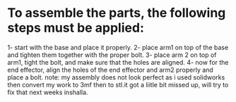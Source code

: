 # To assemble the parts, the following steps must be applied:

1- start with the base and place it properly.
2- place arm1 on top of the base and tighten them together with the proper bolt.
3- place arm 2 on top of arm1, tight the bolt, and make sure that the holes are aligned.
4- now for the end effector, align the holes of the end effector and arm2 properly and place a bolt.
note: my assembly does not look perfect as i used solidworks then convert my work to 3mf then to stl.it got a liitle bit missed up, will try to fix that next weeks inshalla.
